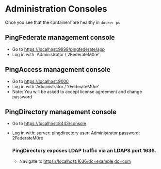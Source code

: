 # Administration Consoles
Once you see that the containers are healthy in `docker ps`

## PingFederate management console

* Go to [https://localhost:9999/pingfederate/app](https://localhost:9999/pingfederate/app)
* Log in with `Administrator / 2FederateM0re'

## PingAccess management console

* Go to [https://localhost:9000](https://localhost:9000)
* Log in with 'Administrator / 2FederateM0re'
* Note: You will be asked to accept license agreement and change password

## PingDirectory management console

* Go to [https://localhost:8443/console](https://localhost:8443/console)
* Log in with:
 server: pingdirectory
 user: Administrator
 password: 2FederateM0re

   ### PingDirectory exposes LDAP traffic via an LDAPS port 1636.
  * Navigate to [https://localhost:1636/dc=example,dc=com](https://localhost:1636/dc=example,dc=com)
